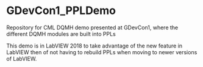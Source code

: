 # GDevCon1_PPLDemo
Repository for CML DQMH demo presented at GDevCon1, where the different DQMH modules are built into PPLs

This demo is in LabVIEW 2018 to take advantage of the new feature in LabVIEW then of not having to rebuild PPLs when moving to newer versions of LabVIEW.
